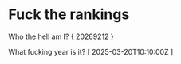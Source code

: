# Fuck the rankings

Who the hell am I?
{ 20269212 }

What fucking year is it?
[ 2025-03-20T10:10:00Z ]
